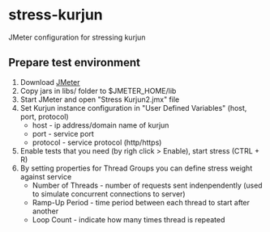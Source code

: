 # stress-kurjun
JMeter configuration for stressing kurjun

## Prepare test environment

1. Download [JMeter](http://jmeter.apache.org/)
2. Copy jars in libs/ folder to $JMETER_HOME/lib
3. Start JMeter and open "Stress Kurjun2.jmx" file
4. Set Kurjun instance configuration in "User Defined Variables" (host, port, protocol)
    * host - ip address/domain name of kurjun
    * port - service port
    * protocol - service protocol (http/https)
5. Enable tests that you need (by righ click > Enable), start stress (CTRL + R)
6. By setting properties for Thread Groups you can define stress weight against service
    * Number of Threads - number of requests sent indenpendently (used to simulate concurrent connections to server)
    * Ramp-Up Period - time period between each thread to start after another
    * Loop Count - indicate how many times thread is repeated
